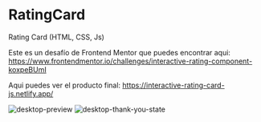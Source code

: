 # RatingCard
Rating Card (HTML, CSS, Js)

Este es un desafío de Frontend Mentor que puedes encontrar aqui:
https://www.frontendmentor.io/challenges/interactive-rating-component-koxpeBUmI

Aqui puedes ver el producto final:
https://interactive-rating-card-js.netlify.app/

![desktop-preview](https://github.com/VickyAzola/RatingCard/assets/116470398/0d3d9b23-2319-4359-ab29-d3193e9baf37)
![desktop-thank-you-state](https://github.com/VickyAzola/RatingCard/assets/116470398/0af11564-cf6a-48de-a11a-e9550a7fbf81)
